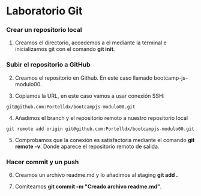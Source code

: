 # Laboratorio Git

### Crear un repositorio local

1. Creamos el directorio, accedemos a el mediante la terminal e inicializamos git con el comando **git init**.

### Subir el repositorio a GitHub

2. Creamos el repositorio en Github. En este caso llamado bootcamp-js-modulo00.

3. Copiamos la URL, en este caso vamos a usar conexión SSH:
````````
git@github.com:Portelldx/bootcampjs-modulo00.git
`````````

4. Añadimos el branch y el repositorio remoto a nuestro repositorio local
````````````````
git remote add origin git@github.com:Portelldx/bootcampjs-modulo00.git
```````````````````````

5. Comprobamos que la conexión es satisfactoria mediante el comando **git remote -v**. Donde  aparece el repositorio remoto de salida.

### Hacer commit y un push

6. Creamos un archivo readme.md y lo añadimos al staging **git add .**

7. Comiteamos **git commit -m "Creado archivo readme.md"**.

